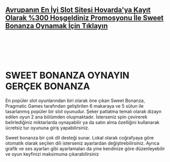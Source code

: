 ## [**Avrupanın En İyi Slot Sitesi Hovarda'ya Kayıt Olarak %300 Hoşgeldiniz Promosyonu İle Sweet Bonanza Oynamak İçin Tıklayın**](http://gx72.2.vu/swt)

<br>
<br>
<br>
<br>

# SWEET BONANZA OYNAYIN GERÇEK BONANZA

En popüler slot oyunlarından biri olarak öne çıkan Sweet Bonanza, Pragmatic Games tarafından geliştirilen 6 makaraya ve 5 sütun ile tasarlanmış popüler bir slot oyunudur. Şeker patlatma temalı olarak dizayn edilen oyun 2 ana bölümden oluşmaktadır. İsterseniz spin çevirerek belirlediğiniz miktarlarda oynayabilir ya da satın alma özelliğini kullanarak ücretsiz tur oyununa giriş yapabilirsiniz. 

Sweet bonanza bir çok dil desteği sunar. Lokal olarak coğrafyaya göre otomatik olarak seçilen dili isterseniz ayarlardan değiştirebilirsiniz. Ayrıca grafik ve ses ayarları gibi ayarlamaları da yine kendinize göre düzenleyebilir ve oyun keyfinizi maksimuma çıkarabilirsiniz
